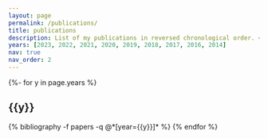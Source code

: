 ```yaml
---
layout: page
permalink: /publications/
title: publications
description: List of my publications in reversed chronological order. <i>(Last update 24/04/2023)</i>
years: [2023, 2022, 2021, 2020, 2019, 2018, 2017, 2016, 2014]
nav: true
nav_order: 2
---
```

<!-- _pages/publications.md -->
<div class="publications">

{%- for y in page.years %}
  <h2 class="year">{{y}}</h2>
  {% bibliography -f papers -q @*[year={{y}}]* %}
{% endfor %}

</div>
